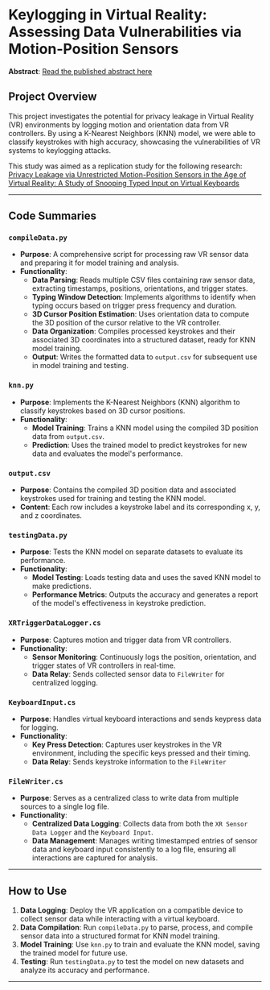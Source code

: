 # Keylogging in Virtual Reality: Assessing Data Vulnerabilities via Motion-Position Sensors
**Abstract**: [Read the published abstract here](https://journals.gmu.edu/index.php/jssr/article/view/4361)

## Project Overview
This project investigates the potential for privacy leakage in Virtual Reality (VR) environments by logging motion and orientation data from VR controllers. By using a K-Nearest Neighbors (KNN) model, we were able to classify keystrokes with high accuracy, showcasing the vulnerabilities of VR systems to keylogging attacks.

This study was aimed as a replication study for the following research: [Privacy Leakage via Unrestricted Motion-Position Sensors in the Age of Virtual Reality: A Study of Snooping Typed Input on Virtual Keyboards](https://www.winlab.rutgers.edu/~yychen/papers/Privacy%20Leakage%20via%20Unrestricted%20Motion-Position%20Sensors%20in%20the%20Age%20of%20Virtual%20Reality.pdf)

---

## Code Summaries

### `compileData.py`
- **Purpose**: A comprehensive script for processing raw VR sensor data and preparing it for model training and analysis.
- **Functionality**: 
  - **Data Parsing**: Reads multiple CSV files containing raw sensor data, extracting timestamps, positions, orientations, and trigger states.
  - **Typing Window Detection**: Implements algorithms to identify when typing occurs based on trigger press frequency and duration.
  - **3D Cursor Position Estimation**: Uses orientation data to compute the 3D position of the cursor relative to the VR controller.
  - **Data Organization**: Compiles processed keystrokes and their associated 3D coordinates into a structured dataset, ready for KNN model training.
  - **Output**: Writes the formatted data to `output.csv` for subsequent use in model training and testing.

### `knn.py`
- **Purpose**: Implements the K-Nearest Neighbors (KNN) algorithm to classify keystrokes based on 3D cursor positions.
- **Functionality**: 
  - **Model Training**: Trains a KNN model using the compiled 3D position data from `output.csv`.
  - **Prediction**: Uses the trained model to predict keystrokes for new data and evaluates the model's performance.

### `output.csv`
- **Purpose**: Contains the compiled 3D position data and associated keystrokes used for training and testing the KNN model.
- **Content**: Each row includes a keystroke label and its corresponding x, y, and z coordinates.

### `testingData.py`
- **Purpose**: Tests the KNN model on separate datasets to evaluate its performance.
- **Functionality**: 
  - **Model Testing**: Loads testing data and uses the saved KNN model to make predictions.
  - **Performance Metrics**: Outputs the accuracy and generates a report of the model's effectiveness in keystroke prediction.

### `XRTriggerDataLogger.cs`
- **Purpose**: Captures motion and trigger data from VR controllers.
- **Functionality**: 
  - **Sensor Monitoring**: Continuously logs the position, orientation, and trigger states of VR controllers in real-time.
  - **Data Relay**: Sends collected sensor data to `FileWriter` for centralized logging.

### `KeyboardInput.cs`
- **Purpose**: Handles virtual keyboard interactions and sends keypress data for logging.
- **Functionality**: 
  - **Key Press Detection**: Captures user keystrokes in the VR environment, including the specific keys pressed and their timing.
  - **Data Relay**: Sends keystroke information to the `FileWriter`

### `FileWriter.cs`
- **Purpose**: Serves as a centralized class to write data from multiple sources to a single log file.
- **Functionality**: 
  - **Centralized Data Logging**: Collects data from both the `XR Sensor Data Logger` and the `Keyboard Input`.
  - **Data Management**: Manages writing timestamped entries of sensor data and keyboard input consistently to a log file, ensuring all interactions are captured for analysis.

---

## How to Use
1. **Data Logging**: Deploy the VR application on a compatible device to collect sensor data while interacting with a virtual keyboard.
2. **Data Compilation**: Run `compileData.py` to parse, process, and compile sensor data into a structured format for KNN model training.
3. **Model Training**: Use `knn.py` to train and evaluate the KNN model, saving the trained model for future use.
4. **Testing**: Run `testingData.py` to test the model on new datasets and analyze its accuracy and performance.

---
